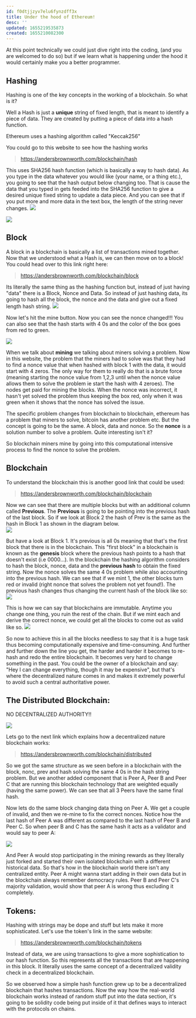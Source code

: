 ```yaml
---
id: f0dtjjzyv7elu6fynzdff3x
title: Under the hood of Ethereum!
desc: ''
updated: 1655219535873
created: 1655210082300
---
```

At this point technically we could just dive right into the coding, (and you are welcomed to do so) but if we learn what is happening under the hood it would certainly make you a better programmer. 

## Hashing
Hashing is one of the key concepts in the working of a blockchain. So what is it?

Well a Hash is just a **unique** string of fixed length, that is meant to identify a piece of data. They are created by putting a piece of data into a hash function.

Ethereum uses a hashing algorithm called "Keccak256"

You could go to this website to see how the hashing works
> https://andersbrownworth.com/blockchain/hash

This uses SHA256 hash function (which is basically a way to hash data). As you type in the data whatever you would like (your name, or a thing etc.), you going to see that the hash output below changing too. That is cause the data that you typed in gets feeded into the SHA256 function to give a desired unique fixed string to update a data piece. And you can see that if you put more and more data in the text box, the length of the string never changes.
![](/assets/images/2022-06-14-20-48-30.png)

![](/assets/images/2022-06-14-20-50-15.png)

## Block
A block in a blockchain is basically a list of transactions mined together.
Now that we understood what a Hash is, we can then move on to a block! You could head over to this link right here:
> https://andersbrownworth.com/blockchain/block

Its literally the same thing as the hashing function but, instead of just having "data" there is a Block, Nonce and Data. So instead of just hashing data, its going to hash all the block, the nonce and the data and give out a fixed length hash string.
![](/assets/images/2022-06-14-20-52-18.png) 

Now let's hit the mine button. Now you can see the nonce changed!!! You can also see that the hash starts with 4 0s and the color of the box goes from red to green.

![](/assets/images/2022-06-14-20-53-06.png)

When we talk about **mining** we talking about miners solving a problem. Now in this website, the problem that the miners had to solve was that they had to find a nonce value that when hashed with block 1 with the data, it would start with 4 zeros. The only way for them to really do that is a brute force (meaning starting the nonce value from 1,2,3 until when the nonce value allows them to solve the problem ie start the hash with 4 zeroes).  The nodes get paid for mining the blocks. When the nonce was incorrect, it hasn't yet solved the problem thus keeping the box red, only when it was green when it shows that the nonce has solved the issue. 

The specific problem changes from blockchain to blockchain, ethereum has a problem that miners to solve, bitcoin has another problem etc. But the concept is going to be the same. A block, data and nonce. So the **nonce** is a solution number to solve a problem. Quite interesting isn't it? 
<br>

So blockchain miners mine by going into this computational intensive process to find the nonce to solve the problem.

## Blockchain 

To understand the blockchain this is another good link that could be used:
> https://andersbrownworth.com/blockchain/blockchain

Now we can see that there are multiple blocks but with an additional column called **Previous**. The **Previous** is going to be pointing into the previous hash of the last block. So if we look at Block 2 the hash of Prev is the same as the hash in Block 1 as shown in the diagram below.
<br>
![](/assets/images/2022-06-14-21-19-12.png)
 
But have a look at Block 1. It's previous is all 0s meaning that that's the first block that there is in the blockchain. This "first block" in a blockchain is known as the **genesis** block where the previous hash points to a hash that doesn't exist (i.e 0000...). In the blockchain the hashing algorithm considers to hash the block, nonce, data and the **previous hash** to obtain the fixed string. Now the nonce solves the same 4 0s problem while also accounting into the previous hash. We can see that if we mint 1, the other blocks turn red or invalid (right nonce that solves the problem not yet found!). The previous hash changes thus changing the current hash of the block like so:
![](/assets/images/2022-06-14-21-35-40.png)

This is how we can say that blockchains are immutable. Anytime you change one thing, you ruin the rest of the chain. But if we mint each and derive the correct nonce, we could get all the blocks to come out as valid like so.
![](/assets/images/2022-06-14-21-38-45.png) 

So now to achieve this in all the blocks needless to say that it is a huge task thus becoming computationally expensive and time-consuming. And further and further down the line you get, the harder and harder it becomes to re-hash and redo the entire blockchain. It becomes very hard to change something in the past. 
You could be the owner of a blockchain and say: "Hey I can change everything, though it may be expensive", but that's where the decentralized nature comes in and makes it extremely powerful to avoid such a central authoritative power. 

## The Distributed Blockchain: 
NO DECENTRALIZED AUTHORITY!!

![](/assets/images/2022-06-14-22-19-31.png)

Lets go to the next link which explains how a decentralized nature blockchain works:
> https://andersbrownworth.com/blockchain/distributed

So we got the same structure as we seen before in a blockchain with the block, nonc, prev and hash solving the same 4 0s in the hash string problem. But we another added component that is Peer A, Peer B and Peer C that are running this blockchain technology that are weighted equally (having the same power). We can see that all 3 Peers have the same final hash.

Now lets do the same block changing data thing on Peer A. We get a couple of invalid, and then we re-mine to fix the correct nonces. Notice how the last hash of Peer A was different as compared to the last hash of  Peer B and Peer C. So when peer B and C has the same hash it acts as a validator and would say to peer A:

![](/assets/images/2022-06-14-21-56-24.png) 

And Peer A would stop participating in the mining rewards as they literally just forked and started their own isolated blockchain with a different historical data. So that's how in the blockchain world there isn't any centralized entity. Peer A might wanna start adding in their own data but in the blockchain always remember democracy rules. Peer B and Peer C's majority validation, would show that peer A is wrong thus excluding it completely. 

## Tokens:
Hashing with strings may be dope and stuff but lets make it more sophisticated. Let's use the token's link in the same website:
> https://andersbrownworth.com/blockchain/tokens

Instead of data, we are using transactions to give a more sophistication to our hash function. So this represents all the transactions that are happening in this block. It literally uses the same concept of a decentralized validity check in a decentralized blockchain.

So we observed how a simple hash function grew up to be a decentralized blockchain that hashes transactions.
Now the way how the real-world blockchain works instead of random stuff put into the data section, it's going to be solidity code being put inside of it that defines ways to interact with the protocols on chains.




